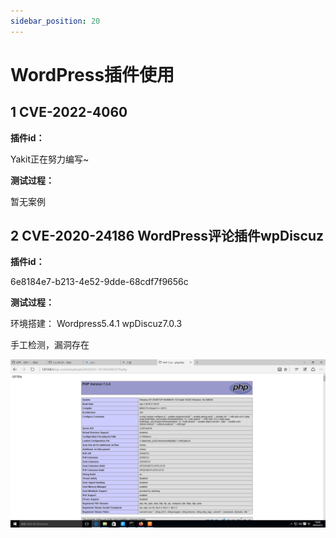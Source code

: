 ```yaml
---
sidebar_position: 20
---
```

# WordPress插件使用

## 1 CVE-2022-4060

**插件id：**

Yakit正在努力编写~

**测试过程：**

暂无案例

## 2 CVE-2020-24186 WordPress评论插件wpDiscuz

**插件id：**

6e8184e7-b213-4e52-9dde-68cdf7f9656c

**测试过程：**

环境搭建：
Wordpress5.4.1
wpDiscuz7.0.3

手工检测，漏洞存在

![](/img/products/yakit/WordPress-1.png)
